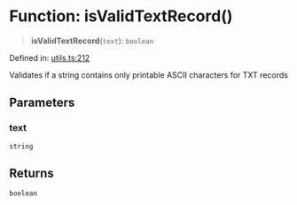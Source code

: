 # Function: isValidTextRecord()

> **isValidTextRecord**(`text`): `boolean`

Defined in: [utils.ts:212](https://github.com/Nick2bad4u/dnsValidator/blob/main/src/utils.ts#L212)

Validates if a string contains only printable ASCII characters for TXT records

## Parameters

### text

`string`

## Returns

`boolean`
